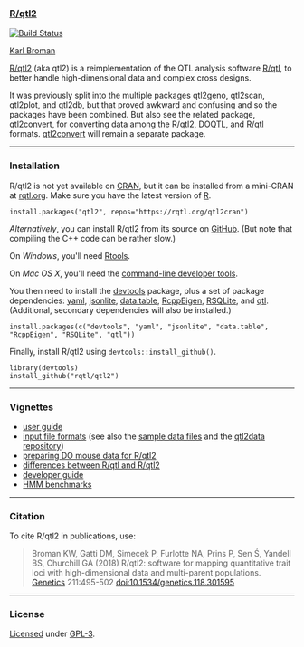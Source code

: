 ### [R/qtl2](https://kbroman.org/qtl2)

[![Build Status](https://travis-ci.org/rqtl/qtl2.svg?branch=master)](https://travis-ci.org/rqtl/qtl2)

[Karl Broman](https://kbroman.org)

[R/qtl2](https://kbroman.org/qtl2) (aka qtl2) is a reimplementation of
the QTL analysis software [R/qtl](https://rqtl.org), to better handle
high-dimensional data and complex cross designs.

It was previously split into the multiple packages qtl2geno, qtl2scan,
qtl2plot, and qtl2db, but that proved awkward and confusing and so the
packages have been combined. But also see the related package,
[qtl2convert](https://github.com/rqtl/qtl2convert), for converting
data among the R/qtl2,
[DOQTL](https://www.bioconductor.org/packages/3.9/bioc/html/DOQTL.html),
and [R/qtl](https://rqtl.org) formats.
[qtl2convert](https://github.com/rqtl/qtl2convert) will remain a
separate package.

---

### Installation

R/qtl2 is not yet available on [CRAN](https://cran.r-project.org), but
it can be installed from a mini-CRAN at [rqtl.org](https://rqtl.org).
Make sure you have the latest version of [R](https://cran.r-project.org).

    install.packages("qtl2", repos="https://rqtl.org/qtl2cran")

_Alternatively_, you can install R/qtl2 from its source on
[GitHub](https://github.com/rqtl). (But note that compiling the C++
code can be rather slow.)

On _Windows_, you'll need [Rtools](https://cran.r-project.org/bin/windows/Rtools/).

On _Mac OS X_, you'll need the
[command-line developer tools](https://mac-how-to.gadgethacks.com/how-to/install-command-line-developer-tools-without-xcode-0168115/).

You then need to install the
[devtools](https://github.com/hadley/devtools) package, plus a set of
package dependencies: [yaml](https://cran.r-project.org/package=yaml),
[jsonlite](https://cran.r-project.org/package=jsonlite),
[data.table](https://cran.r-project.org/package=data.table),
[RcppEigen](https://github.com/RcppCore/RcppEigen),
[RSQLite](https://github.com/rstats-db/RSQLite), and
[qtl](https://rqtl.org).
(Additional, secondary dependencies will also be installed.)

    install.packages(c("devtools", "yaml", "jsonlite", "data.table", "RcppEigen", "RSQLite", "qtl"))

Finally, install R/qtl2 using `devtools::install_github()`.

    library(devtools)
    install_github("rqtl/qtl2")

---

### Vignettes

- [user guide](https://kbroman.org/qtl2/assets/vignettes/user_guide.html)
- [input file formats](https://kbroman.org/qtl2/assets/vignettes/input_files.html)
  (see also the
  [sample data files](https://kbroman.org/qtl2/pages/sampledata.html)
  and the [qtl2data repository](https://github.com/rqtl/qtl2data))
- [preparing DO mouse data for R/qtl2](https://kbroman.org/qtl2/pages/prep_do_data.html)
- [differences between R/qtl and R/qtl2](https://kbroman.org/qtl2/assets/vignettes/rqtl_diff.html)
- [developer guide](https://kbroman.org/qtl2/assets/vignettes/developer_guide.html)
- [HMM benchmarks](https://kbroman.org/qtl2/assets/vignettes/hmm_benchmarks.html)

---

### Citation

To cite R/qtl2 in publications, use:

> Broman KW, Gatti DM, Simecek P, Furlotte NA, Prins P, Sen &#346;,
> Yandell BS, Churchill GA (2018)
> R/qtl2: software for mapping quantitative trait loci with
> high-dimensional data and multi-parent populations.
> [Genetics](http://genetics.org) 211:495-502
> [doi:10.1534/genetics.118.301595](https://doi.org/10.1534/genetics.118.301595)

---

### License

[Licensed](LICENSE.md) under [GPL-3](https://www.r-project.org/Licenses/GPL-3).
